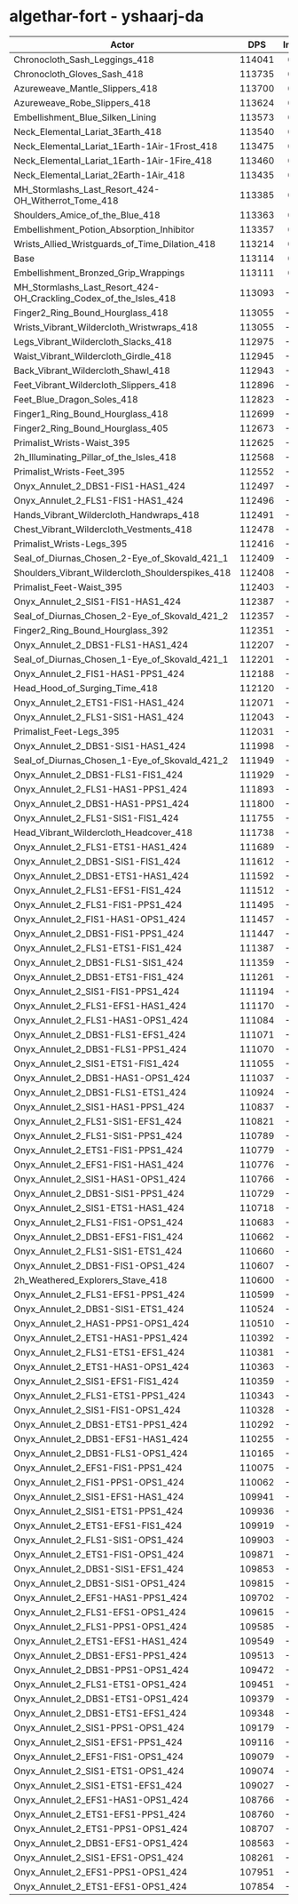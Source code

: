 # algethar-fort - yshaarj-da
| Actor | DPS | Increase |
|---|:---:|:---:|
|Chronocloth_Sash_Leggings_418|114041|0.82%|
|Chronocloth_Gloves_Sash_418|113735|0.55%|
|Azureweave_Mantle_Slippers_418|113700|0.52%|
|Azureweave_Robe_Slippers_418|113624|0.45%|
|Embellishment_Blue_Silken_Lining|113573|0.41%|
|Neck_Elemental_Lariat_3Earth_418|113540|0.38%|
|Neck_Elemental_Lariat_1Earth-1Air-1Frost_418|113475|0.32%|
|Neck_Elemental_Lariat_1Earth-1Air-1Fire_418|113460|0.31%|
|Neck_Elemental_Lariat_2Earth-1Air_418|113435|0.28%|
|MH_Stormlashs_Last_Resort_424-OH_Witherrot_Tome_418|113385|0.24%|
|Shoulders_Amice_of_the_Blue_418|113363|0.22%|
|Embellishment_Potion_Absorption_Inhibitor|113357|0.21%|
|Wrists_Allied_Wristguards_of_Time_Dilation_418|113214|0.09%|
|Base|113114|0.00%|
|Embellishment_Bronzed_Grip_Wrappings|113111|0.00%|
|MH_Stormlashs_Last_Resort_424-OH_Crackling_Codex_of_the_Isles_418|113093|-0.02%|
|Finger2_Ring_Bound_Hourglass_418|113055|-0.05%|
|Wrists_Vibrant_Wildercloth_Wristwraps_418|113055|-0.05%|
|Legs_Vibrant_Wildercloth_Slacks_418|112975|-0.12%|
|Waist_Vibrant_Wildercloth_Girdle_418|112945|-0.15%|
|Back_Vibrant_Wildercloth_Shawl_418|112943|-0.15%|
|Feet_Vibrant_Wildercloth_Slippers_418|112896|-0.19%|
|Feet_Blue_Dragon_Soles_418|112823|-0.26%|
|Finger1_Ring_Bound_Hourglass_418|112699|-0.37%|
|Finger2_Ring_Bound_Hourglass_405|112673|-0.39%|
|Primalist_Wrists-Waist_395|112625|-0.43%|
|2h_Illuminating_Pillar_of_the_Isles_418|112568|-0.48%|
|Primalist_Wrists-Feet_395|112552|-0.50%|
|Onyx_Annulet_2_DBS1-FIS1-HAS1_424|112497|-0.55%|
|Onyx_Annulet_2_FLS1-FIS1-HAS1_424|112496|-0.55%|
|Hands_Vibrant_Wildercloth_Handwraps_418|112491|-0.55%|
|Chest_Vibrant_Wildercloth_Vestments_418|112478|-0.56%|
|Primalist_Wrists-Legs_395|112416|-0.62%|
|Seal_of_Diurnas_Chosen_2-Eye_of_Skovald_421_1|112409|-0.62%|
|Shoulders_Vibrant_Wildercloth_Shoulderspikes_418|112408|-0.62%|
|Primalist_Feet-Waist_395|112403|-0.63%|
|Onyx_Annulet_2_SIS1-FIS1-HAS1_424|112387|-0.64%|
|Seal_of_Diurnas_Chosen_2-Eye_of_Skovald_421_2|112357|-0.67%|
|Finger2_Ring_Bound_Hourglass_392|112351|-0.67%|
|Onyx_Annulet_2_DBS1-FLS1-HAS1_424|112207|-0.80%|
|Seal_of_Diurnas_Chosen_1-Eye_of_Skovald_421_1|112201|-0.81%|
|Onyx_Annulet_2_FIS1-HAS1-PPS1_424|112188|-0.82%|
|Head_Hood_of_Surging_Time_418|112120|-0.88%|
|Onyx_Annulet_2_ETS1-FIS1-HAS1_424|112071|-0.92%|
|Onyx_Annulet_2_FLS1-SIS1-HAS1_424|112043|-0.95%|
|Primalist_Feet-Legs_395|112031|-0.96%|
|Onyx_Annulet_2_DBS1-SIS1-HAS1_424|111998|-0.99%|
|Seal_of_Diurnas_Chosen_1-Eye_of_Skovald_421_2|111949|-1.03%|
|Onyx_Annulet_2_DBS1-FLS1-FIS1_424|111929|-1.05%|
|Onyx_Annulet_2_FLS1-HAS1-PPS1_424|111893|-1.08%|
|Onyx_Annulet_2_DBS1-HAS1-PPS1_424|111800|-1.16%|
|Onyx_Annulet_2_FLS1-SIS1-FIS1_424|111755|-1.20%|
|Head_Vibrant_Wildercloth_Headcover_418|111738|-1.22%|
|Onyx_Annulet_2_FLS1-ETS1-HAS1_424|111689|-1.26%|
|Onyx_Annulet_2_DBS1-SIS1-FIS1_424|111612|-1.33%|
|Onyx_Annulet_2_DBS1-ETS1-HAS1_424|111592|-1.35%|
|Onyx_Annulet_2_FLS1-EFS1-FIS1_424|111512|-1.42%|
|Onyx_Annulet_2_FLS1-FIS1-PPS1_424|111495|-1.43%|
|Onyx_Annulet_2_FIS1-HAS1-OPS1_424|111457|-1.46%|
|Onyx_Annulet_2_DBS1-FIS1-PPS1_424|111447|-1.47%|
|Onyx_Annulet_2_FLS1-ETS1-FIS1_424|111387|-1.53%|
|Onyx_Annulet_2_DBS1-FLS1-SIS1_424|111359|-1.55%|
|Onyx_Annulet_2_DBS1-ETS1-FIS1_424|111261|-1.64%|
|Onyx_Annulet_2_SIS1-FIS1-PPS1_424|111194|-1.70%|
|Onyx_Annulet_2_FLS1-EFS1-HAS1_424|111170|-1.72%|
|Onyx_Annulet_2_FLS1-HAS1-OPS1_424|111084|-1.79%|
|Onyx_Annulet_2_DBS1-FLS1-EFS1_424|111071|-1.81%|
|Onyx_Annulet_2_DBS1-FLS1-PPS1_424|111070|-1.81%|
|Onyx_Annulet_2_SIS1-ETS1-FIS1_424|111055|-1.82%|
|Onyx_Annulet_2_DBS1-HAS1-OPS1_424|111037|-1.84%|
|Onyx_Annulet_2_DBS1-FLS1-ETS1_424|110924|-1.94%|
|Onyx_Annulet_2_SIS1-HAS1-PPS1_424|110837|-2.01%|
|Onyx_Annulet_2_FLS1-SIS1-EFS1_424|110821|-2.03%|
|Onyx_Annulet_2_FLS1-SIS1-PPS1_424|110789|-2.06%|
|Onyx_Annulet_2_ETS1-FIS1-PPS1_424|110779|-2.06%|
|Onyx_Annulet_2_EFS1-FIS1-HAS1_424|110776|-2.07%|
|Onyx_Annulet_2_SIS1-HAS1-OPS1_424|110766|-2.08%|
|Onyx_Annulet_2_DBS1-SIS1-PPS1_424|110729|-2.11%|
|Onyx_Annulet_2_SIS1-ETS1-HAS1_424|110718|-2.12%|
|Onyx_Annulet_2_FLS1-FIS1-OPS1_424|110683|-2.15%|
|Onyx_Annulet_2_DBS1-EFS1-FIS1_424|110662|-2.17%|
|Onyx_Annulet_2_FLS1-SIS1-ETS1_424|110660|-2.17%|
|Onyx_Annulet_2_DBS1-FIS1-OPS1_424|110607|-2.22%|
|2h_Weathered_Explorers_Stave_418|110600|-2.22%|
|Onyx_Annulet_2_FLS1-EFS1-PPS1_424|110599|-2.22%|
|Onyx_Annulet_2_DBS1-SIS1-ETS1_424|110524|-2.29%|
|Onyx_Annulet_2_HAS1-PPS1-OPS1_424|110510|-2.30%|
|Onyx_Annulet_2_ETS1-HAS1-PPS1_424|110392|-2.41%|
|Onyx_Annulet_2_FLS1-ETS1-EFS1_424|110381|-2.42%|
|Onyx_Annulet_2_ETS1-HAS1-OPS1_424|110363|-2.43%|
|Onyx_Annulet_2_SIS1-EFS1-FIS1_424|110359|-2.44%|
|Onyx_Annulet_2_FLS1-ETS1-PPS1_424|110343|-2.45%|
|Onyx_Annulet_2_SIS1-FIS1-OPS1_424|110328|-2.46%|
|Onyx_Annulet_2_DBS1-ETS1-PPS1_424|110292|-2.49%|
|Onyx_Annulet_2_DBS1-EFS1-HAS1_424|110255|-2.53%|
|Onyx_Annulet_2_DBS1-FLS1-OPS1_424|110165|-2.61%|
|Onyx_Annulet_2_EFS1-FIS1-PPS1_424|110075|-2.69%|
|Onyx_Annulet_2_FIS1-PPS1-OPS1_424|110062|-2.70%|
|Onyx_Annulet_2_SIS1-EFS1-HAS1_424|109941|-2.81%|
|Onyx_Annulet_2_SIS1-ETS1-PPS1_424|109936|-2.81%|
|Onyx_Annulet_2_ETS1-EFS1-FIS1_424|109919|-2.82%|
|Onyx_Annulet_2_FLS1-SIS1-OPS1_424|109903|-2.84%|
|Onyx_Annulet_2_ETS1-FIS1-OPS1_424|109871|-2.87%|
|Onyx_Annulet_2_DBS1-SIS1-EFS1_424|109853|-2.88%|
|Onyx_Annulet_2_DBS1-SIS1-OPS1_424|109815|-2.92%|
|Onyx_Annulet_2_EFS1-HAS1-PPS1_424|109702|-3.02%|
|Onyx_Annulet_2_FLS1-EFS1-OPS1_424|109615|-3.09%|
|Onyx_Annulet_2_FLS1-PPS1-OPS1_424|109585|-3.12%|
|Onyx_Annulet_2_ETS1-EFS1-HAS1_424|109549|-3.15%|
|Onyx_Annulet_2_DBS1-EFS1-PPS1_424|109513|-3.18%|
|Onyx_Annulet_2_DBS1-PPS1-OPS1_424|109472|-3.22%|
|Onyx_Annulet_2_FLS1-ETS1-OPS1_424|109451|-3.24%|
|Onyx_Annulet_2_DBS1-ETS1-OPS1_424|109379|-3.30%|
|Onyx_Annulet_2_DBS1-ETS1-EFS1_424|109348|-3.33%|
|Onyx_Annulet_2_SIS1-PPS1-OPS1_424|109179|-3.48%|
|Onyx_Annulet_2_SIS1-EFS1-PPS1_424|109116|-3.53%|
|Onyx_Annulet_2_EFS1-FIS1-OPS1_424|109079|-3.57%|
|Onyx_Annulet_2_SIS1-ETS1-OPS1_424|109074|-3.57%|
|Onyx_Annulet_2_SIS1-ETS1-EFS1_424|109027|-3.61%|
|Onyx_Annulet_2_EFS1-HAS1-OPS1_424|108766|-3.84%|
|Onyx_Annulet_2_ETS1-EFS1-PPS1_424|108760|-3.85%|
|Onyx_Annulet_2_ETS1-PPS1-OPS1_424|108707|-3.90%|
|Onyx_Annulet_2_DBS1-EFS1-OPS1_424|108563|-4.02%|
|Onyx_Annulet_2_SIS1-EFS1-OPS1_424|108261|-4.29%|
|Onyx_Annulet_2_EFS1-PPS1-OPS1_424|107951|-4.56%|
|Onyx_Annulet_2_ETS1-EFS1-OPS1_424|107854|-4.65%|
